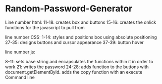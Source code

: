# Random-Password-Generator

Line number html:
11-18: creates box and buttons
15-16: creates the onlick functions for the javascript to pull from

line number CSS:
1-14: styles and positions box using absolute positioning
27-35: designs buttons and cursor appearance
37-39: button hover

line number js:

8-11: sets base string and encapsulates the functions within it in order to work
21: writes the password
24-28: adds function to the buttons with document.getElementById. adds the copy function with an execute Command line
